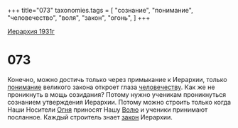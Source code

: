 +++
title="073"
taxonomies.tags = [
"сознание",
"понимание",
"человечество",
"воля",
"закон",
"огонь",
]
+++

[Иерархия 1931г](/agni/19312)

# 073
Конечно, можно достичь только через примыкание к Иерархии, только [понимание](/tags/понимание) великого закона откроет глаза [человечеству](/tags/человечество). Как же не проникнуть в мощь созидания? Потому нужно ученикам проникнуться сознанием утверждения Иерархии. Потому можно строить только когда Наши Носители [Огня](/tags/огонь) приносят Нашу [Волю](/tags/воля) и ученики принимают посланное. Каждый строитель знает [закон](/tags/закон) Иерархии.   

